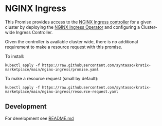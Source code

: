 # NGINX Ingress

This Promise provides access to the [NGINX Ingress controller](https://docs.nginx.com/nginx-ingress-controller/) for a given cluster by deploying the [NGINX Ingress Operator](https://github.com/nginxinc/nginx-ingress-helm-operator) and configuring a Cluster-wide Ingress Controller.

Given the controller is available cluster wide, there is no additional requirement to make a resource request with this promise.

To install:
```
kubectl apply -f https://raw.githubusercontent.com/syntasso/kratix-marketplace/main/nginx-ingress/promise.yaml
```

To make a resource request (small by default):
```
kubectl apply -f https://raw.githubusercontent.com/syntasso/kratix-marketplace/main/nginx-ingress/resource-request.yaml
```

## Development

For development see [README.md](./internal/README.md)

